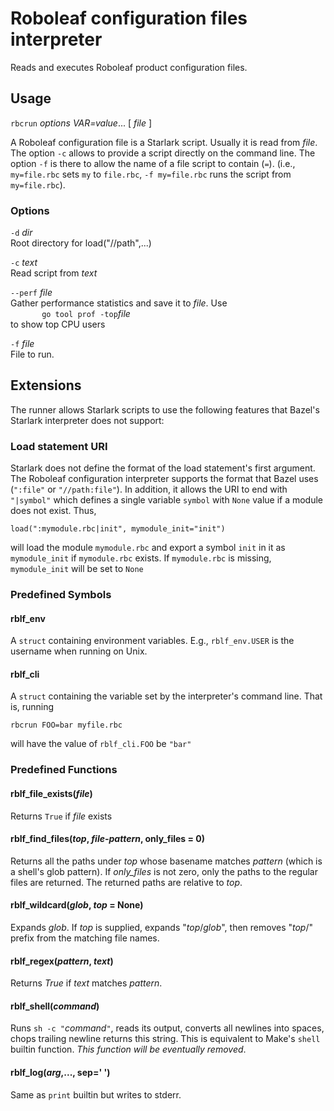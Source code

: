 # Roboleaf configuration files interpreter

Reads and executes Roboleaf product configuration files.

## Usage

`rbcrun` *options* *VAR=value*... [ *file* ]

A Roboleaf configuration file is a Starlark script. Usually it is read from *file*. The option `-c` allows to provide a
script directly on the command line. The option `-f` is there to allow the name of a file script to contain (`=`).
(i.e., `my=file.rbc` sets `my` to `file.rbc`, `-f my=file.rbc` runs the script from `my=file.rbc`).

### Options

`-d` *dir*\
Root directory for load("//path",...)

`-c` *text*\
Read script from *text*

`--perf` *file*\
Gather performance statistics and save it to *file*. Use \
`       go tool prof -top`*file*\
to show top CPU users

`-f` *file*\
File to run.

## Extensions

The runner allows Starlark scripts to use the following features that Bazel's Starlark interpreter does not support:

### Load statement URI

Starlark does not define the format of the load statement's first argument.
The Roboleaf configuration interpreter supports the format that Bazel uses
(`":file"` or `"//path:file"`). In addition, it allows the URI to end with
`"|symbol"` which defines a single variable `symbol` with `None` value if a
module does not exist. Thus,

```
load(":mymodule.rbc|init", mymodule_init="init")
```

will load the module `mymodule.rbc` and export a symbol `init` in it as
`mymodule_init` if `mymodule.rbc` exists. If `mymodule.rbc` is missing,
`mymodule_init` will be set to `None`

### Predefined Symbols

#### rblf_env

A `struct` containing environment variables. E.g., `rblf_env.USER` is the username when running on Unix.

#### rblf_cli

A `struct` containing the variable set by the interpreter's command line. That is, running

```
rbcrun FOO=bar myfile.rbc
```

will have the value of `rblf_cli.FOO` be `"bar"`

### Predefined Functions

#### rblf_file_exists(*file*)

Returns `True`  if *file* exists

#### rblf_find_files(*top*, *file-pattern*, only_files = 0)

Returns all the paths under *top* whose basename matches *pattern* (which is a shell's glob pattern). If *only_files* is
not zero, only the paths to the regular files are returned. The returned paths are relative to *top*.

#### rblf_wildcard(*glob*, *top* = None)

Expands *glob*. If *top* is supplied, expands "*top*/*glob*", then removes
"*top*/" prefix from the matching file names.

#### rblf_regex(*pattern*, *text*)

Returns *True* if *text* matches *pattern*.

#### rblf_shell(*command*)

Runs `sh -c "`*command*`"`, reads its output, converts all newlines into spaces, chops trailing newline returns this
string. This is equivalent to Make's
`shell` builtin function. *This function will be eventually removed*.

#### rblf_log(*arg*,..., sep=' ')

Same as `print` builtin but writes to stderr.
